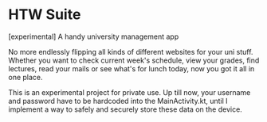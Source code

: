 # HTW Suite
[experimental] A handy university management app

No more endlessly flipping all kinds of different websites for your uni stuff. Whether you want to check current week's schedule, view your grades, find lectures, read your mails or see what's for lunch today, now you got it all in one place.

This is an experimental project for private use. Up till now, your username and password have to be hardcoded into the MainActivity.kt, until I implement a way to safely and securely store these data on the device.
